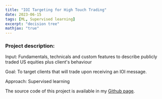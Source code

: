 ```yaml
---
title: "IOI Targeting for High Touch Trading"
date: 2023-06-15
tags: [ML, Supervised learning]
excerpt: "decision tree"
mathjax: "true"
---
```

### Project description:
Input: Fundamentals, technicals and custom features to describe publicly traded US equities plus client's behaviour    

Goal:  To target clients that will trade upon receiving an IOI message.

Approach: Supervised learning  

The source code of this project is available in my [Github page](https://github.com/MohammadrezaAzimi/PASI-/blob/master/PASI%201.ipynb).
